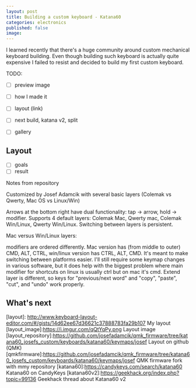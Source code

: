 ```yaml
---
layout: post
title: Building a custom keyboard - Katana60
categories: electronics
published: false
image: 
---
```


I learned recently that there's a huge community around custom mechanical keyboard building. Even though building such keyboard is actually quite expensive I failed to resist and decided to build my first custom keyboard.

<!--more-->


TODO:

- [ ] preview image
- [ ] how I made it
- [ ] layout (link)
- [ ] next build, katana v2, split
- [ ] gallery


## Layout 

- [ ] goals
- [ ] result

Notes from repository 

Customized by Josef Adamcik with several basic layers (Colemak vs Qwerty, Mac OS vs Linux/Win)

Arrows at the bottom right have dual functionality: tap -> arrow, hold -> modifier.
Supports 4 default layers: Colemak Mac, Qwerty mac, Colemak Win/Linux, Qwerty Win/Linux. Switching between layers is persistent.

Mac versus Win/Linux layers:

modifiers are ordered differently. Mac version has (from middle to outer) CMD, ALT, CTRL, win/linux version has CTRL, ALT, CMD. It's meant to make switching between platforms easier. I'll still require some keymap changes in various software, but it does help with the biggest problem where main modifier for shortcuts on linux is usually ctrl but on mac it's cmd.
Extend layer is different, so keys for "previous/next word" and "copy", "paste", "cut", and "undo" work properly.

## What's next



[layout]: http://www.keyboard-layout-editor.com/#/gists/14d62ee67d36621c37888783fa29b107 My layout
[layout_image]:https://i.imgur.com/qQtYqPy.png Layout image
[layout_repository]:https://github.com/josefadamcik/qmk_firmware/tree/katana60_josefs_custom/keyboards/katana60/keymaps/josef Layout on github (QMK)
[qmkfirmware]:https://github.com/josefadamcik/qmk_firmware/tree/katana60_josefs_custom/keyboards/katana60/keymaps/josef QMK firmware fork with mmy repository
[katana60]:https://candykeys.com/search/katana60 Katana60 on CandyKeys
[katana60v2]:https://geekhack.org/index.php?topic=99136 Geekhack thread about Katana60 v2